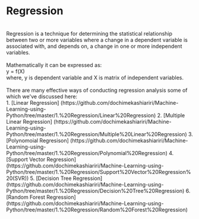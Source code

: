 # Regression<br>
<br>
Regression is a technique for determining the statistical relationship between two or more variables where a change in a dependent variable is associated with, and depends on, a change in one or more independent variables. <br>
<br>
Mathematically it can be expressed as: <br>
y = f(X) <br>
where, y is dependent variable and X is matrix of independent variables.<br>
<br>
There are many effective ways of conducting regression analysis some of which we've discussed here:<br>
1. [Linear Regression] (https://github.com/dochimekashiariri/Machine-Learning-using-Python/tree/master/1.%20Regression/Linear%20Regression)
2. [Multiple Linear Regression] (https://github.com/dochimekashiariri/Machine-Learning-using-Python/tree/master/1.%20Regression/Multiple%20Linear%20Regression)
3. [Polynomoial Regresison] (https://github.com/dochimekashiariri/Machine-Learning-using-Python/tree/master/1.%20Regression/Polynomial%20Regression)
4. [Support Vector Regression] (https://github.com/dochimekashiariri/Machine-Learning-using-Python/tree/master/1.%20Regression/Support%20Vector%20Regression%20(SVR))
5. [Decision Tree Regression] (https://github.com/dochimekashiariri/Machine-Learning-using-Python/tree/master/1.%20Regression/Decision%20Tree%20Regression)
6. [Random Forest Regression] (https://github.com/dochimekashiariri/Machine-Learning-using-Python/tree/master/1.%20Regression/Random%20Forest%20Regression)
